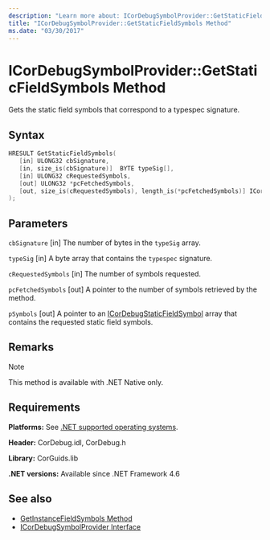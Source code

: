 ```yaml
---
description: "Learn more about: ICorDebugSymbolProvider::GetStaticFieldSymbols Method"
title: "ICorDebugSymbolProvider::GetStaticFieldSymbols Method"
ms.date: "03/30/2017"
---
```

# ICorDebugSymbolProvider::GetStaticFieldSymbols Method

Gets the static field symbols that correspond to a typespec signature.

## Syntax

```cpp
HRESULT GetStaticFieldSymbols(
   [in] ULONG32 cbSignature,
   [in, size_is(cbSignature)]  BYTE typeSig[],
   [in] ULONG32 cRequestedSymbols,
   [out] ULONG32 *pcFetchedSymbols,
   [out, size_is(cRequestedSymbols), length_is(*pcFetchedSymbols)] ICorDebugStaticFieldSymbol *pSymbols[]
);
```

## Parameters

 `cbSignature`
 [in] The number of bytes in the `typeSig` array.

 `typeSig`
 [in] A byte array that contains the `typespec` signature.

 `cRequestedSymbols`
 [in] The number of symbols requested.

 `pcFetchedSymbols`
 [out] A pointer to the number of symbols retrieved by the method.

 `pSymbols`
 [out] A pointer to an [ICorDebugStaticFieldSymbol](icordebugstaticfieldsymbol-interface.md) array that contains the requested static field symbols.

## Remarks

> [!NOTE]
> This method is available with .NET Native only.

## Requirements

 **Platforms:** See [.NET supported operating systems](https://github.com/dotnet/core/blob/main/os-lifecycle-policy.md).

 **Header:** CorDebug.idl, CorDebug.h

 **Library:** CorGuids.lib

 **.NET versions:** Available since .NET Framework 4.6

## See also

- [GetInstanceFieldSymbols Method](icordebugsymbolprovider-getinstancefieldsymbols-method.md)
- [ICorDebugSymbolProvider Interface](icordebugsymbolprovider-interface.md)
